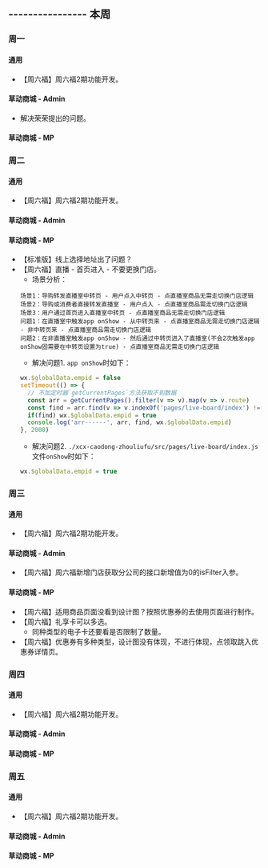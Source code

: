 ## ---------------- 本周

### 周一
#### 通用
* 【周六福】周六福2期功能开发。
#### 草动商城 - Admin
* 解决荣荣提出的问题。
#### 草动商城 - MP

### 周二
#### 通用
* 【周六福】周六福2期功能开发。
#### 草动商城 - Admin
#### 草动商城 - MP
* 【标准版】线上选择地址出了问题？
* 【周六福】直播 - 首页进入 - 不要更换门店。
  - 场景分析：
  ```
  场景1：导购转发直播室中转页 - 用户点入中转页 - 点直播室商品无需走切换门店逻辑
  场景2：导购或消费者直接转发直播室 - 用户点入 - 点直播室商品需走切换门店逻辑
  场景3：用户通过首页进入直播室中转页 - 点直播室商品无需走切换门店逻辑
  问题1：在直播室中触发app onShow - 从中转页来 - 点直播室商品无需走切换门店逻辑 - 非中转页来 - 点直播室商品需走切换门店逻辑
  问题2：在非直播室触发app onShow - 然后通过中转页进入了直播室(不会2次触发app onShow固需要在中转页设置为true) - 点直播室商品无需走切换门店逻辑
  ```
  - 解决问题1. `app onShow`时如下：
  ```javascript
  wx.$globalData.empid = false
  setTimeout(() => {
    // 不加定时器`getCurrentPages`方法获取不到数据
    const arr = getCurrentPages().filter(v => v).map(v => v.route)
    const find = arr.find(v => v.indexOf('pages/live-board/index') !== -1)
    if(find) wx.$globalData.empid = true
    console.log('arr------', arr, find, wx.$globalData.empid)
  }, 2000)
  ```
  - 解决问题2. `./xcx-caodong-zhouliufu/src/pages/live-board/index.js`文件`onShow`时如下：
  ```javascript
  wx.$globalData.empid = true
  ```

### 周三
#### 通用
* 【周六福】周六福2期功能开发。
#### 草动商城 - Admin
* 【周六福】周六福新增门店获取分公司的接口新增值为0的isFilter入参。
#### 草动商城 - MP
* 【周六福】适用商品页面没看到设计图？按照优惠券的去使用页面进行制作。
* 【周六福】礼享卡可以多选。
  - 同种类型的电子卡还要看是否限制了数量。
* 【周六福】优惠券有多种类型，设计图没有体现，不进行体现，点领取跳入优惠券详情页。

### 周四
#### 通用
* 【周六福】周六福2期功能开发。
#### 草动商城 - Admin
#### 草动商城 - MP

### 周五
#### 通用
* 【周六福】周六福2期功能开发。
#### 草动商城 - Admin
#### 草动商城 - MP
